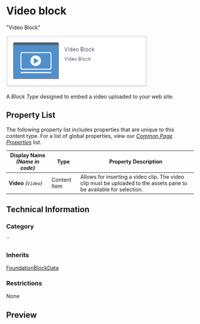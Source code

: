 # Video block
"Video Block"

![Video Block](Screenshots/Video%20Block%20-%20icon.png)


A *Block Type* designed to embed a video uploaded to your web site.

## Property List
The following property list includes properties that are unique to this content type. For a list of global properties, view our [*Common Page Properties*](./Common%20Page%20Properties.md) list.

Display Name *(Name in code)* | Type | Property Description
--------------|------|---------------
**Video** *(`Video`)* | Content Item | Allows for inserting a video clip. The video clip must be uploaded to the assets pane to be available for selection. 

## Technical Information

### Category
``

### Inherits
[FoundationBlockData](#)

### Restrictions
None

## Preview
